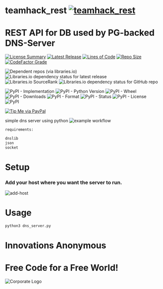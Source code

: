 # teamhack_rest [![teamhack_rest](https://github.com/InnovAnon-Inc/teamhack_rest/actions/workflows/pkgrel.yml/badge.svg)](https://github.com/InnovAnon-Inc/teamhack_rest/actions/workflows/pkgrel.yml)
REST API for DB used by PG-backed DNS-Server
==========
[![License Summary](https://img.shields.io/github/license/InnovAnon-Inc/teamhack_rest?color=%23FF1100&label=Free%20Code%20for%20a%20Free%20World%21&logo=InnovAnon%2C%20Inc.&logoColor=%23FF1133&style=plastic)](https://tldrlegal.com/license/unlicense#summary)
[![Latest Release](https://img.shields.io/github/commits-since/InnovAnon-Inc/teamhack_rest/latest?color=%23FF1100&include_prereleases&logo=InnovAnon%2C%20Inc.&logoColor=%23FF1133&style=plastic)](https://github.com/InnovAnon-Inc/teamhack_rest/releases/latest)
[![Lines of Code](https://tokei.rs/b1/github/InnovAnon-Inc/teamhack_rest?category=code&color=FF1100&logo=InnovAnon-Inc&logoColor=FF1133&style=plastic)](https://github.com/InnovAnon-Inc/teamhack_rest)
[![Repo Size](https://img.shields.io/github/repo-size/InnovAnon-Inc/teamhack_rest?color=%23FF1100&logo=InnovAnon%2C%20Inc.&logoColor=%23FF1133&style=plastic)](https://github.com/InnovAnon-Inc/teamhack_rest)
[![CodeFactor Grade](https://img.shields.io/codefactor/grade/github/InnovAnon-Inc/teamhack_rest?color=FF1100&logo=InnovAnon-Inc&logoColor=FF1133&style=plastic)](https://www.codefactor.io/repository/github/InnovAnon-Inc/teamhack_rest)

![Dependent repos (via libraries.io)](https://img.shields.io/librariesio/dependent-repos/pypi/teamhack_rest?color=FF1100&style=plastic)
![Libraries.io dependency status for latest release](https://img.shields.io/librariesio/release/pypi/teamhack_rest?color=FF1100&style=plastic)
![Libraries.io SourceRank](https://img.shields.io/librariesio/sourcerank/pypi/teamhack_rest?style=plastic)
![Libraries.io dependency status for GitHub repo](https://img.shields.io/librariesio/github/InnovAnon-Inc/teamhack_rest?color=FF1100&logoColor=FF1133&style=plastic)

![PyPI - Implementation](https://img.shields.io/pypi/implementation/teamhack_rest?color=FF1100&logo=InnovAnon-Inc&logoColor=FF1133&style=plastic)
![PyPI - Python Version](https://img.shields.io/pypi/pyversions/teamhack_rest?color=FF1100&logo=InnovAnon-Inc&logoColor=FF1133&style=plastic)
![PyPI - Wheel](https://img.shields.io/pypi/wheel/teamhack_rest?color=FF1100&logo=InnovAnon-Inc&logoColor=FF1133&style=plastic)
![PyPI - Downloads](https://img.shields.io/pypi/dd/teamhack_rest?color=FF1100&logo=InnovAnon-Inc&logoColor=FF1133&style=plastic)
![PyPI - Format](https://img.shields.io/pypi/format/teamhack_rest?color=FF1100&logo=InnovAnon-Inc&logoColor=FF1133&style=plastic)
![PyPI - Status](https://img.shields.io/pypi/status/teamhack_rest?color=FF1100&logo=InnovAnon-Inc&logoColor=FF1133&style=plastic)
![PyPI - License](https://img.shields.io/pypi/l/teamhack_rest?color=FF1100&logo=InnovAnon-Inc&logoColor=FF1133&style=plastic)
![PyPI](https://img.shields.io/pypi/v/teamhack_rest?color=FF1100&logo=InnovAnon-Inc&logoColor=FF1133&style=plastic)

[![Tip Me via PayPal](https://img.shields.io/badge/paypal-donate-FF1100.svg?logo=paypal&logoColor=FF1133&style=plastic)](https://www.paypal.me/InnovAnon)

simple dns server using python
![example workflow](https://github.com/InnovAnon-Inc/teamhack_rest/actions/workflows/pkgrel.yml/badge.svg)

```sh
requirements:

dnslib
json
socket

```

# Setup
### Add your host where you want the server to run.
![add-host](https://user-images.githubusercontent.com/97550737/225977420-3b9a362b-f072-49c9-bfa1-6880584e49df.png)


# Usage  

```sh
python3 dns_server.py

```

# Innovations Anonymous
Free Code for a Free World!
==========
![Corporate Logo](https://innovanon-inc.github.io/assets/images/logo.gif)

